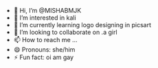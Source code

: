 - 👋 Hi, I’m @MISHABMJK
- 👀 I’m interested in kali
- 🌱 I’m currently learning logo designing in picsart
- 💞️ I’m looking to collaborate on .a girl
- 📫 How to reach me ...
- 😄 Pronouns: she/him
- ⚡ Fun fact: oi am gay

<!---
MISHABMJK/MISHABMJK is a ✨ special ✨ repository because its `README.md` (this file) appears on your GitHub profile.
You can click the Preview link to take a look at your changes.
--->
